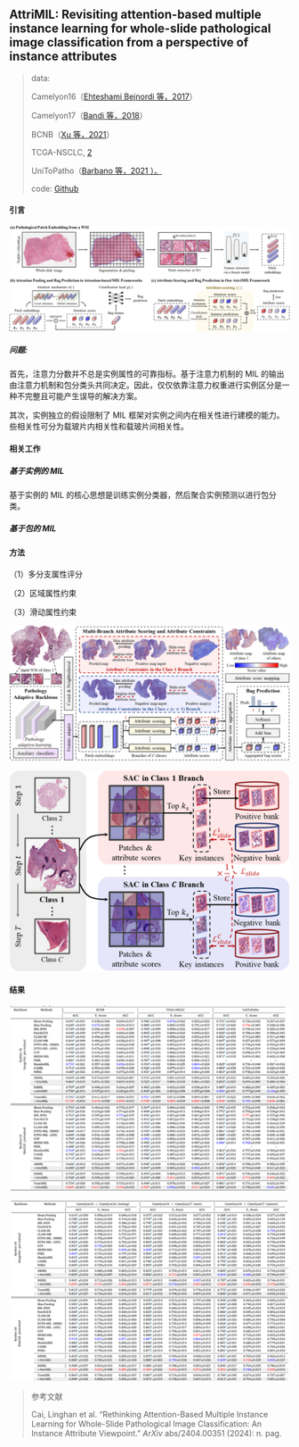 ## AttriMIL: Revisiting attention-based multiple instance learning for whole-slide pathological image classification from a perspective of instance attributes

> data:
>
> Camelyon16（[Ehteshami Bejnordi 等，2017](https://www.sciencedirect.com/science/article/pii/S1361841525001781#b17)）
>
> Camelyon17（[Bandi 等，2018](https://www.sciencedirect.com/science/article/pii/S1361841525001781#b2)）
>
> BCNB（[Xu 等，2021](https://www.sciencedirect.com/science/article/pii/S1361841525001781#b69)）
>
> TCGA-NSCLC, [2](https://www.sciencedirect.com/science/article/pii/S1361841525001781#fn2)
>
>  UniToPatho（[Barbano 等，2021 ）。](https://www.sciencedirect.com/science/article/pii/S1361841525001781#b3)
>
> code: [Github](https://github.com/MedCAI/AttriMIL)

#### 引言

![基于注意力机制的 MIL 框架和 AttriMIL 的图示。](./assest/AttriMIL/1-s2.0-S1361841525001781-gr1_lrg.jpg)

##### 问题:

首先，注意力分数并不总是实例属性的可靠指标。基于注意力机制的 MIL 的输出由注意力机制和包分类头共同决定。因此，仅仅依靠注意力权重进行实例区分是一种不完整且可能产生误导的解决方案。

其次，实例独立的假设限制了 MIL 框架对实例之间内在相关性进行建模的能力。些相关性可分为载玻片内相关性和载玻片间相关性。

#### 相关工作

##### 基于实例的 MIL 

基于实例的 MIL 的核心思想是训练实例分类器，然后聚合实例预测以进行包分类。

##### 基于包的 MIL

#### 方法

（1）多分支属性评分

（2）区域属性约束

（3）滑动属性约束

![提出的 AttriMIL 概述。](./assest/AttriMIL/1-s2.0-S1361841525001781-gr2_lrg.jpg)

![img](./assest/AttriMIL/1-s2.0-S1361841525001781-gr3_lrg.jpg)

#### 结果

![image-20250526101559481](./assest/AttriMIL/image-20250526101559481.png)

![image-20250526101623484](./assest/AttriMIL/image-20250526101623484.png)

> 参考文献
>
> Cai, Linghan et al. “Rethinking Attention-Based Multiple Instance Learning for Whole-Slide Pathological Image Classification: An Instance Attribute Viewpoint.” *ArXiv* abs/2404.00351 (2024): n. pag.


